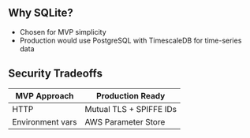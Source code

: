 ## Why SQLite?
- Chosen for MVP simplicity
- Production would use PostgreSQL with TimescaleDB for time-series data

## Security Tradeoffs
| MVP Approach       | Production Ready          |
|--------------------|---------------------------|
| HTTP               | Mutual TLS + SPIFFE IDs   |
| Environment vars   | AWS Parameter Store       |
